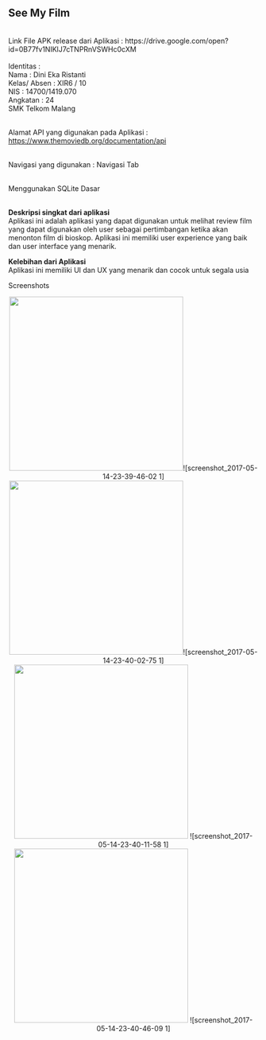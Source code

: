 <h2>See My Film</h2><br>
Link File APK release dari Aplikasi : https://drive.google.com/open?id=0B77fv1NIKlJ7cTNPRnVSWHc0cXM <br><br>
Identitas : <br>
Nama          : Dini Eka Ristanti <br>
Kelas/ Absen  : XIR6 / 10 <br>
NIS           : 14700/1419.070<br>
Angkatan      : 24<br>
SMK Telkom Malang<br> <br>

Alamat API yang digunakan pada Aplikasi : https://www.themoviedb.org/documentation/api <br><br>

Navigasi yang digunakan : Navigasi Tab <br><br>

Menggunakan SQLite Dasar<br><br>

<b>Deskripsi singkat dari aplikasi</b> <br>
Aplikasi ini adalah aplikasi yang dapat digunakan untuk melihat review film yang dapat digunakan oleh user sebagai pertimbangan ketika akan menonton film di bioskop. Aplikasi ini memiliki user experience yang baik dan user interface yang menarik.


<b>Kelebihan dari Aplikasi </b> <br>
Aplikasi ini memiliki UI dan UX yang menarik dan cocok untuk segala usia<br>

Screenshots <br>
<p align="center">
<img src="(https://cloud.githubusercontent.com/assets/22124865/26035964/655c7912-38ff-11e7-9ae2-572d3bb1fdf9.png)" width="350"/>![screenshot_2017-05-14-23-39-46-02 1]<br>
<img src="(https://cloud.githubusercontent.com/assets/22124865/26035965/6fa20612-38ff-11e7-8041-e4353f4dd841.png) " width = "350">![screenshot_2017-05-14-23-40-02-75 1] <br>
<img src=" (https://cloud.githubusercontent.com/assets/22124865/26035967/75300c96-38ff-11e7-83dc-6b07d517aced.png)" width="350"/> ![screenshot_2017-05-14-23-40-11-58 1] <br>
<img src=" (https://cloud.githubusercontent.com/assets/22124865/26035970/7e9062b8-38ff-11e7-83e7-bc12d2bdbe87.png)" width="350"/> ![screenshot_2017-05-14-23-40-46-09 1] <br>
</p>


